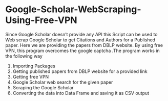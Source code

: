 # Google-Scholar-WebScraping-Using-Free-VPN
Since Google Scholar doesn’t provide any API  this Script can be used to Web scrap Google Scholar to get Citations and Authors for a Published paper. Here we are providing the papers from DBLP website. By using free VPN, this program overcomes the google captcha .The program works in the following way
1. Importing Packages 
2. Getting published papers from DBLP website for a provided link
3. Getting free VPN 
4. Google Scholar web search  for the given paper
5. Scraping the Google Scholar 
6. Converting the data into Data Frame and saving it as CSV output
